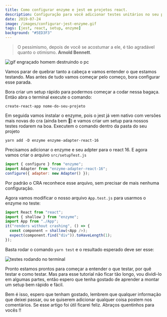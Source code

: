 ```yaml
---
title: Como configurar enzyme e jest em projetos react.
description: Configuração para você adicionar testes unitários no seu projeto.
date: 2019-07-24
image: /images/configurar-jest-enzyme.gif
tags: [jest, react, setup, enzyme]
background: "#5ED3F3"
---
```


> O pessimismo, depois de você se acostumar a ele, é tão agradável quanto o otimismo. **Arnold Bennett**.

![gif engraçado homem destruindo o pc](/images/configurar-jest-enzyme.gif)

Vamos parar de quebrar tanto a cabeça e vamos entender o que estamos testando. Mas antes de tudo vamos começar pelo começo, bora configurar esse parada.

Bora criar um setup rápido para podermos começar a codar nessa bagaça. Então abra o terminal execute o comando:

```shell
create-react-app nome-do-seu-projeto
```

Em seguida vamos instalar o enzyme, pois o jest já vem nativo com versões mais novas do cra (ainda bem 🙏) e vamos criar um setup para nossos testes rodarem na boa. Executem o comando dentro da pasta do seu projeto

```shell
yarn add -D enzyme enzyme-adapter-react-16
```

Precisamos adicionar o enzyme e seu adpter para o react 16. E agora vamos criar o arquivo `src/setupTest.js`

```js
import { configure } from "enzyme";
import Adapter from "enzyme-adapter-react-16";
configure({ adapter: new Adapter() });
```

Por padrão o CRA reconhece esse arquivo, sem precisar de mais nenhuma configuração.

Agora vamos modificar o nosso arquivo `App.test.js` para usarmos o enzyme no teste:

```js
import React from "react";
import { shallow } from "enzyme";
import App from "./App";
it("renders without crashing", () => {
  const component = shallow(<App />);
  expect(component.find("div")).toHaveLength(1);
});
```

Basta rodar o comando `yarn test` e o resultado esperado deve ser esse:

![testes rodando no terminal](/images/jest-enzyme-test.webp)

Pronto estamos prontos para começar a entender o que testar, por quê testar e como testar. Mas para esse tutorial não ficar tão longo, vou dividi-lo em algumas partes, então espero que tenha gostado de aprender a montar um setup bem rápido e fácil.

Bem é isso, espero que tenham gostado, lembrem que qualquer informação que deixei passar, ou se quiserem adicionar qualquer coisa postem nos comentários. Se esse artigo foi útil ficarei feliz. Abraços quentinhos para vocês !!
